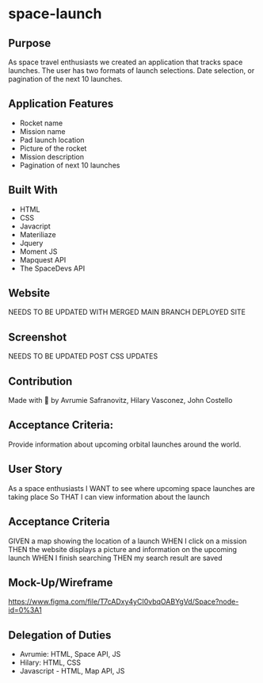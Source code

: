 # space-launch

## Purpose

As space travel enthusiasts we created an application that tracks space launches. The user has two formats of launch selections. Date selection, or pagination of the next 10 launches.

## Application Features

- Rocket name
- Mission name
- Pad launch location
- Picture of the rocket
- Mission description
- Pagination of next 10 launches

## Built With

- HTML
- CSS
- Javacript
- Materiliaze
- Jquery
- Moment JS
- Mapquest API
- The SpaceDevs API

## Website

NEEDS TO BE UPDATED WITH MERGED MAIN BRANCH DEPLOYED SITE

## Screenshot

NEEDS TO BE UPDATED POST CSS UPDATES

## Contribution

Made with 🌌 by Avrumie Safranovitz, Hilary Vasconez, John Costello​

## Acceptance Criteria:

Provide information about upcoming orbital launches around the world.

## User Story

As a space enthusiasts
I WANT to see where upcoming space launches are taking place
So THAT I can view information about the launch

## Acceptance Criteria

GIVEN a map showing the location of a launch
WHEN I click on a mission
THEN the website displays a picture and information on the upcoming launch
WHEN I finish searching
THEN my search result are saved

## Mock-Up/Wireframe

https://www.figma.com/file/T7cADxy4yCI0vbqOABYgVd/Space?node-id=0%3A1

## Delegation of Duties

- Avrumie: HTML, Space API, JS
- Hilary: HTML, CSS
- Javascript - HTML, Map API, JS​
